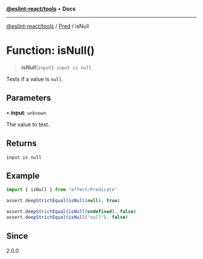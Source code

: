 [**@eslint-react/tools**](../../../README.md) • **Docs**

***

[@eslint-react/tools](../../../README.md) / [Pred](../README.md) / isNull

# Function: isNull()

> **isNull**(`input`): `input is null`

Tests if a value is `null`.

## Parameters

• **input**: `unknown`

The value to test.

## Returns

`input is null`

## Example

```ts
import { isNull } from "effect/Predicate"

assert.deepStrictEqual(isNull(null), true)

assert.deepStrictEqual(isNull(undefined), false)
assert.deepStrictEqual(isNull("null"), false)
```

## Since

2.0.0
